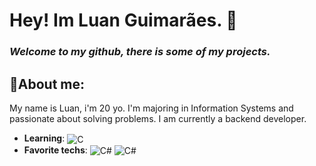 
# Hey! Im Luan Guimarães. 👋 
### *Welcome to my github, there is some of my projects.*
## 🎈About me:
 My name is Luan, i'm 20 yo. I'm majoring in Information Systems and passionate about solving problems. I am currently a backend developer.
* **Learning**: <img align="center" alt="C" src="https://img.shields.io/badge/C-00599C?style=for-the-badge&logo=c&logoColor=white"/>
*  **Favorite techs**:  <img align="center" alt="C#" src="https://img.shields.io/badge/C%23-239120?style=for-the-badge&logo=c-sharp&logoColor=white"/> <img align="center" alt="C#" src="https://img.shields.io/badge/.NET-5C2D91?style=for-the-badge&logo=.net&logoColor=white"/>
